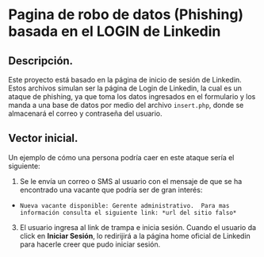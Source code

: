 # Pagina de robo de datos (Phishing) basada en el LOGIN de Linkedin

## Descripción.

Este proyecto está basado en la página de inicio de sesión de Linkedin. 
Estos archivos simulan ser la página de Login de Linkedin, la cual es un ataque de phishing, ya que toma los datos ingresados en el formulario y los manda a una base de datos por medio del archivo `insert.php`, donde se almacenará el correo y contraseña del usuario.  


## Vector inicial.

Un ejemplo de cómo una persona podría caer en este ataque sería el siguiente:
1. Se le envía un correo o SMS al usuario con el mensaje de que se ha encontrado una vacante que podría ser de gran interés:
- `Nueva vacante disponible: Gerente administrativo. 
Para mas información consulta el siguiente link: *url del sitio falso*`

3. El usuario ingresa al link de trampa e inicia sesión. Cuando el usuario da click en **Iniciar Sesión**, lo redirijirá a la página home oficial de Linkedin para hacerle creer que pudo iniciar sesión.

